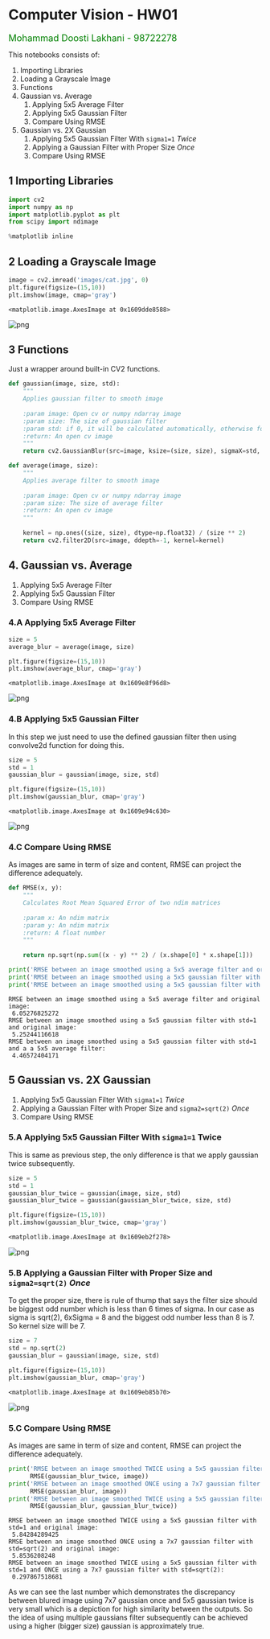 
# Computer Vision - HW01
<font color='Green' size='4'>Mohammad Doosti Lakhani - 98722278</font>

This notebooks consists of:

1. Importing Libraries
2. Loading a Grayscale Image
3. Functions
4. Gaussian vs. Average
    1. Applying 5x5 Average Filter
    2. Applying 5x5 Gaussian Filter
    3. Compare Using RMSE
5. Gaussian vs. 2X Gaussian
    1. Applying 5x5 Gaussian Filter With `sigma1=1` *Twice*
    2. Applying a Gaussian Filter with Proper Size *Once*
    4. Compare Using RMSE

## 1 Importing Libraries


```python
import cv2
import numpy as np
import matplotlib.pyplot as plt
from scipy import ndimage

%matplotlib inline
```

## 2 Loading a Grayscale Image


```python
image = cv2.imread('images/cat.jpg', 0)
plt.figure(figsize=(15,10))
plt.imshow(image, cmap='gray')
```




    <matplotlib.image.AxesImage at 0x1609dde8588>




![png](output_4_1.png)


## 3 Functions
Just a wrapper around built-in CV2 functions.


```python
def gaussian(image, size, std):
    """
    Applies gaussian filter to smooth image
    
    :param image: Open cv or numpy ndarray image
    :param size: The size of gaussian filter
    :param std: if 0, it will be calculated automatically, otherwise for x and y sould be indicated.
    :return: An open cv image
    """
    return cv2.GaussianBlur(src=image, ksize=(size, size), sigmaX=std, sigmaY=std)
```


```python
def average(image, size):
    """
    Applies average filter to smooth image
    
    :param image: Open cv or numpy ndarray image
    :param size: The size of average filter
    :return: An open cv image
    """
    
    kernel = np.ones((size, size), dtype=np.float32) / (size ** 2)
    return cv2.filter2D(src=image, ddepth=-1, kernel=kernel)
```

## 4. Gaussian vs. Average
1. Applying 5x5 Average Filter
2. Applying 5x5 Gaussian Filter
3. Compare Using RMSE

### 4.A Applying 5x5 Average Filter


```python
size = 5
average_blur = average(image, size)

plt.figure(figsize=(15,10))
plt.imshow(average_blur, cmap='gray')
```




    <matplotlib.image.AxesImage at 0x1609e8f96d8>




![png](output_10_1.png)


### 4.B Applying 5x5 Gaussian Filter
In this step we just need to use the defined gaussian filter then using convolve2d function for doing this.


```python
size = 5
std = 1
gaussian_blur = gaussian(image, size, std)

plt.figure(figsize=(15,10))
plt.imshow(gaussian_blur, cmap='gray')
```




    <matplotlib.image.AxesImage at 0x1609e94c630>




![png](output_12_1.png)


### 4.C Compare Using RMSE
As images are same in term of size and content, RMSE can project the difference adequately.


```python
def RMSE(x, y):
    """
    Calculates Root Mean Squared Error of two ndim matrices
    
    :param x: An ndim matrix
    :param y: An ndim matrix
    :return: A float number
    """
    
    return np.sqrt(np.sum((x - y) ** 2) / (x.shape[0] * x.shape[1]))
```


```python
print('RMSE between an image smoothed using a 5x5 average filter and original image: \n', RMSE(average_blur, image))
print('RMSE between an image smoothed using a 5x5 gaussian filter with std=1 and original image: \n', RMSE(gaussian_blur, image))
print('RMSE between an image smoothed using a 5x5 gaussian filter with std=1 and a a 5x5 average filter: \n', RMSE(gaussian_blur, average_blur))
```

    RMSE between an image smoothed using a 5x5 average filter and original image: 
     6.05276825272
    RMSE between an image smoothed using a 5x5 gaussian filter with std=1 and original image: 
     5.25244116618
    RMSE between an image smoothed using a 5x5 gaussian filter with std=1 and a a 5x5 average filter: 
     4.46572404171
    

## 5 Gaussian vs. 2X Gaussian
1. Applying 5x5 Gaussian Filter With `sigma1=1` *Twice*
2. Applying a Gaussian Filter with Proper Size and `sigma2=sqrt(2)` *Once*
4. Compare Using RMSE

### 5.A Applying 5x5 Gaussian Filter With `sigma1=1` Twice
This is same as previous step, the only difference is that we apply gaussian twice subsequently.


```python
size = 5
std = 1
gaussian_blur_twice = gaussian(image, size, std)
gaussian_blur_twice = gaussian(gaussian_blur_twice, size, std)

plt.figure(figsize=(15,10))
plt.imshow(gaussian_blur_twice, cmap='gray')
```




    <matplotlib.image.AxesImage at 0x1609eb2f278>




![png](output_18_1.png)


### 5.B Applying a Gaussian Filter with Proper Size and `sigma2=sqrt(2)` *Once*
To get the proper size, there is rule of thump that says the filter size should be biggest odd number which is less than 6 times of sigma.
In our case as sigma is sqrt(2), 6xSigma = 8 and the biggest odd number less than 8 is 7. So kernel size will be 7.


```python
size = 7
std = np.sqrt(2)
gaussian_blur = gaussian(image, size, std)

plt.figure(figsize=(15,10))
plt.imshow(gaussian_blur, cmap='gray')
```




    <matplotlib.image.AxesImage at 0x1609eb85b70>




![png](output_20_1.png)


### 5.C Compare Using RMSE
As images are same in term of size and content, RMSE can project the difference adequately.


```python
print('RMSE between an image smoothed TWICE using a 5x5 gaussian filter with std=1 and original image: \n',
      RMSE(gaussian_blur_twice, image))
print('RMSE between an image smoothed ONCE using a 7x7 gaussian filter with std=sqrt(2) and original image: \n',
      RMSE(gaussian_blur, image))
print('RMSE between an image smoothed TWICE using a 5x5 gaussian filter with std=1 and ONCE using a 7x7 gaussian filter with std=sqrt(2): \n',
      RMSE(gaussian_blur, gaussian_blur_twice))
```

    RMSE between an image smoothed TWICE using a 5x5 gaussian filter with std=1 and original image: 
     5.84284289425
    RMSE between an image smoothed ONCE using a 7x7 gaussian filter with std=sqrt(2) and original image: 
     5.8536208248
    RMSE between an image smoothed TWICE using a 5x5 gaussian filter with std=1 and ONCE using a 7x7 gaussian filter with std=sqrt(2): 
     0.297867518681
    

As we can see the last number which demonstrates the discrepancy between blured image using 7x7 gaussian once and 5x5 gaussian twice is very small which is a depiction for high similarity between the outputs. So the idea of using multiple gaussians filter subsequently can be achieved using a higher (bigger size) gaussian is approximately true.
